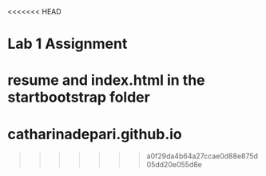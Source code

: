 <<<<<<< HEAD
# Lab 1 Assignment
resume and index.html in the startbootstrap folder
=======
# catharinadepari.github.io
>>>>>>> a0f29da4b64a27ccae0d88e875d05dd20e055d8e
